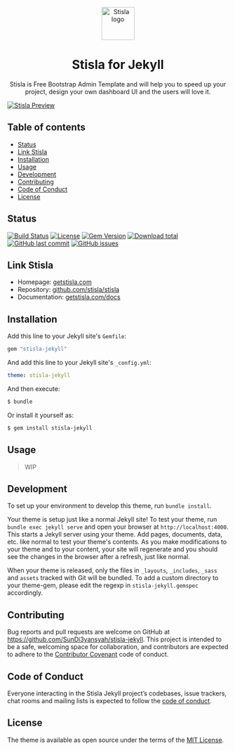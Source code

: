<p align="center">
  <a href="https://getstisla.com">
    <img src="https://avatars2.githubusercontent.com/u/45754626?s=75&v=4" alt="Stisla logo" width="75" height="75">
  </a>
</p>

<h1 align="center">Stisla for Jekyll</h1>

<p align="center">
  Stisla is Free Bootstrap Admin Template and will help you to speed up your project, design your own dashboard UI and the users will love it.
</p>

[![Stisla Preview](https://camo.githubusercontent.com/2135e0f6544a7286a3412cdc3df32d47fc91b045/68747470733a2f2f692e6962622e636f2f3674646d6358302f323031382d31312d31312d31352d33352d676574737469736c612d636f6d2e706e67)](https://getstisla.com)


## Table of contents

- [Status](#status)
- [Link Stisla](#link-stisla)
- [Installation](#installation)
- [Usage](#usage)
- [Development](#development)
- [Contributing](#contributing)
- [Code of Conduct](#code-of-conduct)
- [License](#License)


## Status

[![Build Status](https://travis-ci.com/SunDi3yansyah/stisla-jekyll.svg)](https://travis-ci.com/SunDi3yansyah/stisla-jekyll)
[![License](https://img.shields.io/github/license/SunDi3yansyah/stisla-jekyll.svg)](LICENSE)
[![Gem Version](https://badge.fury.io/rb/stisla-jekyll.svg)](https://badge.fury.io/rb/stisla-jekyll)
[![Download total](https://img.shields.io/gem/dt/stisla-jekyll.svg?style=flat)](https://badge.fury.io/rb/stisla-jekyll)
[![GitHub last commit](https://img.shields.io/github/last-commit/SunDi3yansyah/stisla-jekyll.svg)](https://github.com/SunDi3yansyah/stisla-jekyll/commits/master)
[![GitHub issues](https://img.shields.io/github/issues/SunDi3yansyah/stisla-jekyll.svg)](https://github.com/SunDi3yansyah/stisla-jekyll/issues)


## Link Stisla
- Homepage: [getstisla.com](https://getstisla.com)
- Repository: [github.com/stisla/stisla](https://github.com/stisla/stisla)
- Documentation: [getstisla.com/docs](https://getstisla.com/docs)


## Installation

Add this line to your Jekyll site's `Gemfile`:

```ruby
gem "stisla-jekyll"
```

And add this line to your Jekyll site's `_config.yml`:

```yaml
theme: stisla-jekyll
```

And then execute:

```bash
$ bundle
```

Or install it yourself as:

```bash
$ gem install stisla-jekyll
```


## Usage

> WIP


## Development

To set up your environment to develop this theme, run `bundle install`.

Your theme is setup just like a normal Jekyll site! To test your theme, run `bundle exec jekyll serve` and open your browser at `http://localhost:4000`. This starts a Jekyll server using your theme. Add pages, documents, data, etc. like normal to test your theme's contents. As you make modifications to your theme and to your content, your site will regenerate and you should see the changes in the browser after a refresh, just like normal.

When your theme is released, only the files in `_layouts`, `_includes`, `_sass` and `assets` tracked with Git will be bundled.
To add a custom directory to your theme-gem, please edit the regexp in `stisla-jekyll.gemspec` accordingly.


## Contributing

Bug reports and pull requests are welcome on GitHub at https://github.com/SunDi3yansyah/stisla-jekyll. This project is intended to be a safe, welcoming space for collaboration, and contributors are expected to adhere to the [Contributor Covenant](http://contributor-covenant.org) code of conduct.


## Code of Conduct

Everyone interacting in the Stisla Jekyll project’s codebases, issue trackers, chat rooms and mailing lists is expected to follow the [code of conduct](CODE_OF_CONDUCT.md).


## License

The theme is available as open source under the terms of the [MIT License](LICENSE).
